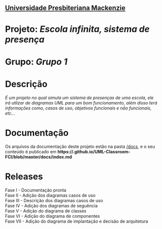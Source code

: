 <h2><a href= "https://www.mackenzie.br">Universidade Presbiteriana Mackenzie</a></h2>

# Projeto: *Escola infinita, sistema de presença*

# Grupo: *Grupo 1*

# Descrição

*É um projeto no qual simula um sistema de presenças de uma escola, ele irá utlizar de diagramas UML para um bom funcionamento, além disso terá informações como, casos de uso, objetivos funcionais e não funcionais, etc...*

# Documentação

Os arquivos da documentação deste projeto estão na pasta [/docs](/docs), e o seu conteúdo é publicado em **https://<usuario>.github.io/UML-Classroom-FCI/blob/master/docs/index.md**

# Releases

Fase I - Documentação pronta<br>
Fase II - Adição dos diagramas casos de uso<br>
Fase III - Descrição dos diagramas casos de uso<br>
Fase IV - Adição dos diagramas de seguência<br>
Fase V - Adição do diagrama de classes<br>
Fase VI - Adição do diagrama de componentes<br>
Fase VII - Adição do diagrama de implantação e decisão de arquitetura<br>
